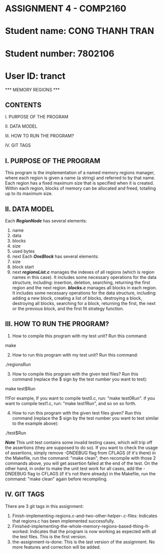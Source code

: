 # ASSIGNMENT 4 - COMP2160

# Student name:   CONG THANH TRAN

# Student number: 7802106

# User ID:        tranct

*** MEMORY REGIONS ***

CONTENTS
--------

I. PURPOSE OF THE PROGRAM

II. DATA MODEL

III. HOW TO RUN THE PROGRAM?

IV. GIT TAGS


I. PURPOSE OF THE PROGRAM
-------------------------
This program is the implementation of a named memory regions manager, where each region is given a name (a string) and referred to by that name. Each region has a fixed maximum size that is specified when it is created. Within each region, blocks of memory can be allocated and freed, totalling up to its maximum size.

II. DATA MODEL
--------------
Each ***RegionNode*** has several elements:
1. name
2. data
3. blocks
4. size
5. used bytes
6. next
Each ***OneBlock*** has several elements:
1. size
2. block start
3. next
***regionsList.c*** manages the indexes of all regions (which is region names in this case). It includes some necessary operations for the data structure, including: insertion, deletion, searching, returning the first region and the next region.
***blocks.c*** manages all blocks in each region. It includes some necessary operations for the data structure, including: adding a new block, creating a list of blocks, destroying a block, destroying all blocks, searching for a block, returning the first, the next or the previous block, and the first fit strategy function.

III. HOW TO RUN THE PROGRAM?
----------------------------
1. How to compile this program with my test unit? Run this command:

make

2. How to run this program with my test unit? Run this command:

./regionsRun

3. How to compile this program with the given test files? Run this command (replace the $ sign by the test number you want to test):

make test$Run

!!!For example, If you want to compile test0.c, run: "make test0Run". if you want to compile test1.c, run: "make test1Run", and so on so forth.

4. How to run this program with the given test files given? Run this command (replace the $ sign by the test number you want to test similar to the example above):

./test$Run

***Note*** This unit test contains some invalid testing cases, which will trip off the assertions (they are supposed to do so). If you want to check the usage of assertions, simply remove -DNDEBUG flag from CFLAGS (if it's there) in the Makefile, run the command: "make clean", then recompile with those 2 commands above, you will get assertion failed at the end of the test.
On the other hand, in order to make the unit test work for all cases, add the -DNDEBUG flag to CFLAGS (if it's not there already) in the Makefile, run the command: "make clean" again before recompiling.

IV. GIT TAGS
------------
There are 3 git tags in this assignment:
1. Finish-implementing-regions.c-and-two-other-helper-.c-files: Indicates that regions.c has been implemented successfully.
2. Finished-implementing-the-whole-memory-regions-based-thing-It-worked: Indicates that the program is now working as expected with all the test files. This is the first version.
3. the-assignment-is-done: This is the last version of the assignment. No more features and correction will be added.
